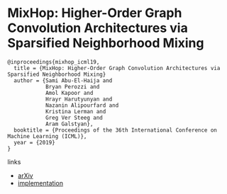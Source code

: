 # MixHop: Higher-Order Graph Convolution Architectures via Sparsified Neighborhood Mixing

```
@inproceedings{mixhop_icml19,
  title = {MixHop: Higher-Order Graph Convolution Architectures via Sparsified Neighborhood Mixing}
  author = {Sami Abu-El-Haija and
            Bryan Perozzi and
            Amol Kapoor and
            Hrayr Harutyunyan and
            Nazanin Alipourfard and
            Kristina Lerman and
            Greg Ver Steeg and
            Aram Galstyan},
  booktitle = {Proceedings of the 36th International Conference on Machine Learning (ICML)},
  year = {2019}
}
```

links
- [arXiv](https://arxiv.org/abs/1905.00067)
- [implementation](https://github.com/benedekrozemberczki/MixHop-and-N-GCN)
